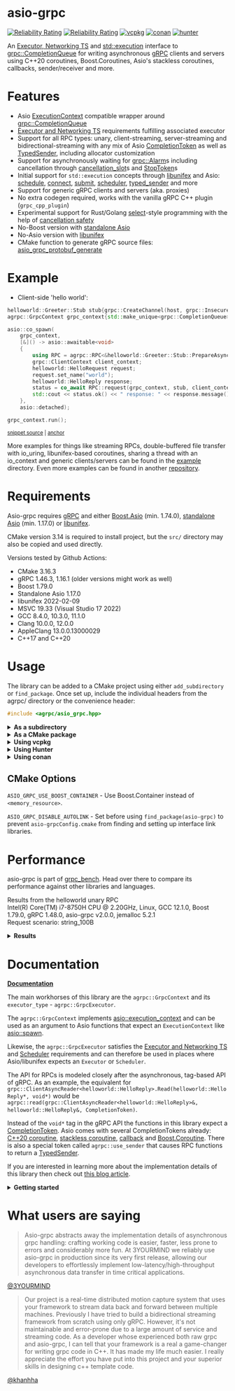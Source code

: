 # asio-grpc

[![Reliability Rating](https://sonarcloud.io/api/project_badges/measure?project=Tradias_asio-grpc&metric=reliability_rating)](https://sonarcloud.io/dashboard?id=Tradias_asio-grpc) [![Reliability Rating](https://sonarcloud.io/api/project_badges/measure?project=Tradias_asio-grpc&metric=coverage)](https://sonarcloud.io/dashboard?id=Tradias_asio-grpc) [![vcpkg](https://repology.org/badge/version-for-repo/vcpkg/asio-grpc.svg?header=vcpkg)](https://repology.org/project/asio-grpc/versions) [![conan](https://repology.org/badge/version-for-repo/conancenter/asio-grpc.svg?header=conan)](https://repology.org/project/asio-grpc/versions) [![hunter](https://img.shields.io/badge/hunter-asio_grpc-green.svg)](https://hunter.readthedocs.io/en/latest/packages/pkg/asio-grpc.html)

An [Executor, Networking TS](https://www.boost.org/doc/libs/1_80_0/doc/html/boost_asio/reference/Executor1.html#boost_asio.reference.Executor1.standard_executors) and [std::execution](http://wg21.link/p2300) interface to [grpc::CompletionQueue](https://grpc.github.io/grpc/cpp/classgrpc_1_1_completion_queue.html) for writing asynchronous [gRPC](https://grpc.io/) clients and servers using C++20 coroutines, Boost.Coroutines, Asio's stackless coroutines, callbacks, sender/receiver and more.

# Features

* Asio [ExecutionContext](https://www.boost.org/doc/libs/1_80_0/doc/html/boost_asio/reference/ExecutionContext.html) compatible wrapper around [grpc::CompletionQueue](https://grpc.github.io/grpc/cpp/classgrpc_1_1_completion_queue.html)
* [Executor and Networking TS](https://www.boost.org/doc/libs/1_80_0/doc/html/boost_asio/reference/Executor1.html#boost_asio.reference.Executor1.standard_executors) requirements fulfilling associated executor
* Support for all RPC types: unary, client-streaming, server-streaming and bidirectional-streaming with any mix of Asio [CompletionToken](https://www.boost.org/doc/libs/1_80_0/doc/html/boost_asio/reference/asynchronous_operations.html#boost_asio.reference.asynchronous_operations.completion_tokens_and_handlers) as well as [TypedSender](https://github.com/facebookexperimental/libunifex/blob/main/doc/concepts.md#typedsender-concept), including allocator customization
* Support for asynchronously waiting for [grpc::Alarm](https://grpc.github.io/grpc/cpp/classgrpc_1_1_alarm.html)s including cancellation through [cancellation_slot](https://www.boost.org/doc/libs/1_80_0/doc/html/boost_asio/reference/cancellation_slot.html)s and [StopToken](https://github.com/facebookexperimental/libunifex/blob/main/doc/concepts.md#stoptoken-concept)s
* Initial support for `std::execution` concepts through [libunifex](https://github.com/facebookexperimental/libunifex) and Asio: [schedule](https://www.boost.org/doc/libs/1_80_0/doc/html/boost_asio/reference/execution__schedule.html), [connect](https://www.boost.org/doc/libs/1_80_0/doc/html/boost_asio/reference/execution__connect.html), [submit](https://www.boost.org/doc/libs/1_80_0/doc/html/boost_asio/reference/execution__submit.html), [scheduler](https://www.boost.org/doc/libs/1_80_0/doc/html/boost_asio/reference/Scheduler.html), [typed_sender](https://www.boost.org/doc/libs/1_80_0/doc/html/boost_asio/reference/Sender.html#boost_asio.reference.Sender.typed_sender) and more
* Support for generic gRPC clients and servers (aka. proxies)
* No extra codegen required, works with the vanilla gRPC C++ plugin (`grpc_cpp_plugin`)
* Experimental support for Rust/Golang [select](https://go.dev/ref/spec#Select_statements)-style programming with the help of [cancellation safety](https://tradias.github.io/asio-grpc/classagrpc_1_1_basic_grpc_stream.html)
* No-Boost version with [standalone Asio](https://github.com/chriskohlhoff/asio)
* No-Asio version with [libunifex](https://github.com/facebookexperimental/libunifex)
* CMake function to generate gRPC source files: [asio_grpc_protobuf_generate](/cmake/AsioGrpcProtobufGenerator.cmake)

# Example

* Client-side 'hello world':

<!-- snippet: client-side-helloworld -->
<a id='snippet-client-side-helloworld'></a>
```cpp
helloworld::Greeter::Stub stub{grpc::CreateChannel(host, grpc::InsecureChannelCredentials())};
agrpc::GrpcContext grpc_context{std::make_unique<grpc::CompletionQueue>()};

asio::co_spawn(
    grpc_context,
    [&]() -> asio::awaitable<void>
    {
        using RPC = agrpc::RPC<&helloworld::Greeter::Stub::PrepareAsyncSayHello>;
        grpc::ClientContext client_context;
        helloworld::HelloRequest request;
        request.set_name("world");
        helloworld::HelloReply response;
        status = co_await RPC::request(grpc_context, stub, client_context, request, response, asio::use_awaitable);
        std::cout << status.ok() << " response: " << response.message() << std::endl;
    },
    asio::detached);

grpc_context.run();
```
<sup><a href='/example/hello-world-client.cpp#L33-L52' title='Snippet source file'>snippet source</a> | <a href='#snippet-client-side-helloworld' title='Start of snippet'>anchor</a></sup>
<!-- endSnippet -->

More examples for things like streaming RPCs, double-buffered file transfer with io_uring, libunifex-based coroutines, sharing a thread with an io_context and generic clients/servers can be found in the [example](/example) directory. Even more examples can be found in another [repository](https://github.com/Tradias/example-vcpkg-grpc#branches).

# Requirements

Asio-grpc requires [gRPC](https://grpc.io/) and either [Boost.Asio](https://www.boost.org/doc/libs/1_79_0/doc/html/boost_asio.html) (min. 1.74.0), [standalone Asio](https://github.com/chriskohlhoff/asio) (min. 1.17.0) or [libunifex](https://github.com/facebookexperimental/libunifex).

CMake version 3.14 is required to install project, but the `src/` directory may also be copied and used directly.

Versions tested by Github Actions:

 * CMake 3.16.3
 * gRPC 1.46.3, 1.16.1 (older versions might work as well)
 * Boost 1.79.0
 * Standalone Asio 1.17.0
 * libunifex 2022-02-09
 * MSVC 19.33 (Visual Studio 17 2022)
 * GCC 8.4.0, 10.3.0, 11.1.0
 * Clang 10.0.0, 12.0.0
 * AppleClang 13.0.0.13000029
 * C++17 and C++20

# Usage

The library can be added to a CMake project using either `add_subdirectory` or `find_package`. Once set up, include the individual headers from the agrpc/ directory or the convenience header:

```cpp
#include <agrpc/asio_grpc.hpp>
```

<details><summary><b>As a subdirectory</b></summary>
<p>

Clone the repository into a subdirectory of your CMake project. Then add it and link it to your target.

Using [Boost.Asio](https://www.boost.org/doc/libs/1_80_0/doc/html/boost_asio.html):

```cmake
find_package(gRPC)
find_package(Boost)
add_subdirectory(/path/to/repository/root)
target_link_libraries(your_app PUBLIC gRPC::grpc++_unsecure asio-grpc::asio-grpc Boost::headers)
```

Or using [standalone Asio](https://github.com/chriskohlhoff/asio):

```cmake
find_package(gRPC)
find_package(asio)
add_subdirectory(/path/to/repository/root)
target_link_libraries(your_app PUBLIC gRPC::grpc++_unsecure asio-grpc::asio-grpc-standalone-asio asio::asio)
```

Or using [libunifex](https://github.com/facebookexperimental/libunifex):

```cmake
find_package(gRPC)
find_package(unifex)
add_subdirectory(/path/to/repository/root)
target_link_libraries(your_app PUBLIC gRPC::grpc++_unsecure asio-grpc::asio-grpc-unifex unifex::unifex)
```

</p>
</details>

<details><summary><b>As a CMake package</b></summary>
<p>

Clone the repository and install it.

```shell
cmake -B build -DCMAKE_INSTALL_PREFIX=/desired/installation/directory .
cmake --build build --target install
```

Locate it and link it to your target.

Using [Boost.Asio](https://www.boost.org/doc/libs/1_80_0/doc/html/boost_asio.html):

```cmake
# Make sure CMAKE_PREFIX_PATH contains /desired/installation/directory
find_package(asio-grpc)
target_link_libraries(your_app PUBLIC asio-grpc::asio-grpc)
```

Or using [standalone Asio](https://github.com/chriskohlhoff/asio):

```cmake
# Make sure CMAKE_PREFIX_PATH contains /desired/installation/directory
find_package(asio-grpc)
target_link_libraries(your_app PUBLIC asio-grpc::asio-grpc-standalone-asio)
```

Or using [libunifex](https://github.com/facebookexperimental/libunifex):

```cmake
# Make sure CMAKE_PREFIX_PATH contains /desired/installation/directory
find_package(asio-grpc)
target_link_libraries(your_app PUBLIC asio-grpc::asio-grpc-unifex)
```

</p>
</details>

<details><summary><b>Using vcpkg</b></summary>
<p>

Add [asio-grpc](https://github.com/microsoft/vcpkg/blob/master/ports/asio-grpc/vcpkg.json) to the dependencies inside your `vcpkg.json`: 

```
{
    "name": "your_app",
    "version": "0.1.0",
    "dependencies": [
        "asio-grpc",
        // To use the Boost.Asio backend add
        // "boost-asio",
        // To use the standalone Asio backend add
        // "asio",
        // To use the libunifex backend add
        // "libunifex"
    ]
}
```

Locate asio-grpc and link it to your target in your `CMakeLists.txt`:

```cmake
find_package(asio-grpc)
# Using the Boost.Asio backend
target_link_libraries(your_app PUBLIC asio-grpc::asio-grpc)
# Or use the standalone Asio backend
#target_link_libraries(your_app PUBLIC asio-grpc::asio-grpc-standalone-asio)
# Or use the libunifex backend
#target_link_libraries(your_app PUBLIC asio-grpc::asio-grpc-unifex)
```

### Available features

`boost-container` - Use Boost.Container instead of `<memory_resource>`.

See [selecting-library-features](https://vcpkg.io/en/docs/users/selecting-library-features.html) to learn how to select features with vcpkg.

</p>
</details>

<details><summary><b>Using Hunter</b></summary>
<p>

See asio-grpc's documentation on the Hunter website: [https://hunter.readthedocs.io/en/latest/packages/pkg/asio-grpc.html](https://hunter.readthedocs.io/en/latest/packages/pkg/asio-grpc.html).

</p>
</details>

<details><summary><b>Using conan</b></summary>
<p>

Please refer to the conan documentation on how to [use packages](https://docs.conan.io/en/latest/using_packages.html). The recipe in conan-center is called [asio-grpc/2.0.0](https://conan.io/center/asio-grpc).   
If you are using conan's CMake generator then link with `asio-grpc::asio-grpc` independent of the backend that you choose:

```cmake
find_package(asio-grpc)
target_link_libraries(your_app PUBLIC asio-grpc::asio-grpc)
```

### Available options

`backend` - One of "boost" for Boost.Asio, "asio" for standalone Asio or "unifex" for libunifex.

`use_boost_container` - "True" to use Boost.Container instead of `<memory_resource>`.

</p>
</details>

## CMake Options

`ASIO_GRPC_USE_BOOST_CONTAINER` - Use Boost.Container instead of `<memory_resource>`.

`ASIO_GRPC_DISABLE_AUTOLINK` - Set before using `find_package(asio-grpc)` to prevent `asio-grpcConfig.cmake` from finding and setting up interface link libraries.

# Performance

asio-grpc is part of [grpc_bench](https://github.com/Tradias/grpc_bench). Head over there to compare its performance against other libraries and languages.

Results from the helloworld unary RPC   
Intel(R) Core(TM) i7-8750H CPU @ 2.20GHz, Linux, GCC 12.1.0, Boost 1.79.0, gRPC 1.48.0, asio-grpc v2.0.0, jemalloc 5.2.1   
Request scenario: string_100B

<details><summary><b>Results</b></summary>
<p>

### 1 CPU server

| name                        |   req/s |   avg. latency |        90 % in |        95 % in |        99 % in | avg. cpu |   avg. memory |
|-----------------------------|--------:|---------------:|---------------:|---------------:|---------------:|---------:|--------------:|
| go_grpc                     |   48414 |       19.93 ms |       30.18 ms |       33.47 ms |       39.95 ms |  100.86% |     25.06 MiB |
| rust_thruster_mt            |   45317 |       21.87 ms |        9.70 ms |       11.11 ms |      641.64 ms |  102.59% |     11.67 MiB |
| rust_tonic_mt               |   40461 |       24.54 ms |       10.77 ms |       11.74 ms |      655.83 ms |   102.5% |     13.12 MiB |
| cpp_grpc_mt                 |   35571 |       27.98 ms |       29.67 ms |       30.08 ms |       31.35 ms |  103.07% |       5.1 MiB |
| rust_grpcio                 |   35451 |       28.08 ms |       29.79 ms |       30.35 ms |       31.21 ms |  102.48% |     18.08 MiB |
| cpp_asio_grpc_unifex        |   33908 |       29.36 ms |       31.24 ms |       31.68 ms |       32.93 ms |  103.81% |      5.52 MiB |
| cpp_asio_grpc_callback      |   33155 |       30.03 ms |       31.93 ms |       32.43 ms |       34.03 ms |  103.35% |      6.46 MiB |
| cpp_asio_grpc_coroutine     |   31175 |       31.95 ms |       34.03 ms |       34.56 ms |       36.05 ms |  101.82% |      5.07 MiB |
| cpp_asio_grpc_io_context_coro |   29658 |       33.58 ms |       35.93 ms |       36.38 ms |       37.71 ms |   77.96% |      5.62 MiB |
| cpp_grpc_callback           |   10057 |       91.56 ms |      137.04 ms |      166.93 ms |      179.02 ms |  101.51% |     47.08 MiB |

### 2 CPU server

| name                        |   req/s |   avg. latency |        90 % in |        95 % in |        99 % in | avg. cpu |   avg. memory |
|-----------------------------|--------:|---------------:|---------------:|---------------:|---------------:|---------:|--------------:|
| cpp_asio_grpc_unifex        |   81705 |       10.40 ms |       15.91 ms |       18.98 ms |       27.27 ms |  210.83% |     26.59 MiB |
| cpp_grpc_mt                 |   81053 |       10.41 ms |       16.32 ms |       19.70 ms |       28.66 ms |  206.76% |     26.28 MiB |
| cpp_asio_grpc_callback      |   79425 |       10.73 ms |       16.54 ms |       19.81 ms |       28.51 ms |  208.81% |      23.9 MiB |
| cpp_asio_grpc_coroutine     |   73646 |       11.81 ms |       19.23 ms |       22.44 ms |       30.80 ms |  210.83% |     24.79 MiB |
| cpp_asio_grpc_io_context_coro |   70568 |       12.41 ms |       20.43 ms |       24.03 ms |       33.61 ms |  160.64% |     24.76 MiB |
| go_grpc                     |   65692 |       13.24 ms |       20.63 ms |       23.63 ms |       30.85 ms |  194.68% |     25.44 MiB |
| rust_thruster_mt            |   65361 |       13.87 ms |       36.33 ms |       59.45 ms |       81.96 ms |  193.87% |      13.4 MiB |
| cpp_grpc_callback           |   64623 |       12.64 ms |       24.25 ms |       29.55 ms |       42.64 ms |  206.96% |     55.59 MiB |
| rust_tonic_mt               |   58563 |       16.01 ms |       41.97 ms |       63.81 ms |       98.95 ms |  201.64% |     15.45 MiB |
| rust_grpcio                 |   57612 |       16.40 ms |       24.81 ms |       27.37 ms |       32.15 ms |  215.98% |     29.94 MiB |

</p>
</details>

# Documentation

[**Documentation**](https://tradias.github.io/asio-grpc/)

The main workhorses of this library are the `agrpc::GrpcContext` and its `executor_type` - `agrpc::GrpcExecutor`. 

The `agrpc::GrpcContext` implements [asio::execution_context](https://www.boost.org/doc/libs/1_80_0/doc/html/boost_asio/reference/execution_context.html) and can be used as an argument to Asio functions that expect an `ExecutionContext` like [asio::spawn](https://www.boost.org/doc/libs/1_80_0/doc/html/boost_asio/reference/spawn/overload2.html).

Likewise, the `agrpc::GrpcExecutor` satisfies the [Executor and Networking TS](https://www.boost.org/doc/libs/1_80_0/doc/html/boost_asio/reference/Executor1.html#boost_asio.reference.Executor1.standard_executors) and [Scheduler](https://www.boost.org/doc/libs/1_80_0/doc/html/boost_asio/reference/Scheduler.html) requirements and can therefore be used in places where Asio/libunifex expects an `Executor` or `Scheduler`.

The API for RPCs is modeled closely after the asynchronous, tag-based API of gRPC. As an example, the equivalent for `grpc::ClientAsyncReader<helloworld::HelloReply>.Read(helloworld::HelloReply*, void*)` would be `agrpc::read(grpc::ClientAsyncReader<helloworld::HelloReply>&, helloworld::HelloReply&, CompletionToken)`.

Instead of the `void*` tag in the gRPC API the functions in this library expect a [CompletionToken](https://www.boost.org/doc/libs/1_80_0/doc/html/boost_asio/reference/asynchronous_operations.html#boost_asio.reference.asynchronous_operations.completion_tokens_and_handlers). Asio comes with several CompletionTokens already: [C++20 coroutine](https://www.boost.org/doc/libs/1_80_0/doc/html/boost_asio/reference/use_awaitable.html), [stackless coroutine](https://www.boost.org/doc/libs/1_80_0/doc/html/boost_asio/reference/coroutine.html), [callback](https://www.boost.org/doc/libs/1_80_0/doc/html/boost_asio/reference/executor_binder.html) and [Boost.Coroutine](https://www.boost.org/doc/libs/1_80_0/doc/html/boost_asio/reference/basic_yield_context.html). There is also a special token called `agrpc::use_sender` that causes RPC functions to return a [TypedSender](https://github.com/facebookexperimental/libunifex/blob/main/doc/concepts.md#typedsender-concept).

If you are interested in learning more about the implementation details of this library then check out [this blog article](https://medium.com/3yourmind/c-20-coroutines-for-asynchronous-grpc-services-5b3dab1d1d61).

<details><summary><b>Getting started</b></summary>
<p>

## Getting started

Start by creating a `agrpc::GrpcContext`.

For servers and clients:

<!-- snippet: create-grpc_context-server-side -->
<a id='snippet-create-grpc_context-server-side'></a>
```cpp
grpc::ServerBuilder builder;
agrpc::GrpcContext grpc_context{builder.AddCompletionQueue()};
```
<sup><a href='/example/snippets/server.cpp#L344-L347' title='Snippet source file'>snippet source</a> | <a href='#snippet-create-grpc_context-server-side' title='Start of snippet'>anchor</a></sup>
<!-- endSnippet -->

For clients only:

<!-- snippet: create-grpc_context-client-side -->
<a id='snippet-create-grpc_context-client-side'></a>
```cpp
agrpc::GrpcContext grpc_context{std::make_unique<grpc::CompletionQueue>()};
```
<sup><a href='/example/snippets/client.cpp#L352-L354' title='Snippet source file'>snippet source</a> | <a href='#snippet-create-grpc_context-client-side' title='Start of snippet'>anchor</a></sup>
<!-- endSnippet -->

Add some work to the `grpc_context` and run it. As an example, a simple unary request using [asio::use_awaitable](https://www.boost.org/doc/libs/1_80_0/doc/html/boost_asio/reference/use_awaitable.html) (the default completion token):

<!-- snippet: run-grpc_context-client-side -->
<a id='snippet-run-grpc_context-client-side'></a>
```cpp
example::v1::Example::Stub stub(grpc::CreateChannel("localhost:50051", grpc::InsecureChannelCredentials()));
asio::co_spawn(
    grpc_context,
    [&]() -> asio::awaitable<void>
    {
        grpc::ClientContext client_context;
        example::v1::Request request;
        request.set_integer(42);
        example::v1::Response response;
        using RPC = agrpc::RPC<&example::v1::Example::Stub::PrepareAsyncUnary>;
        grpc::Status status = co_await RPC::request(grpc_context, stub, client_context, request, response);
        assert(status.ok());
    },
    asio::detached);
grpc_context.run();
```
<sup><a href='/example/snippets/client.cpp#L356-L372' title='Snippet source file'>snippet source</a> | <a href='#snippet-run-grpc_context-client-side' title='Start of snippet'>anchor</a></sup>
<!-- endSnippet -->

It might also be helpful to create a work guard before running the `agrpc::GrpcContext` to prevent `grpc_context.run()` from returning early.

<!-- snippet: make-work-guard -->
<a id='snippet-make-work-guard'></a>
```cpp
std::optional guard{asio::require(grpc_context.get_executor(), asio::execution::outstanding_work_t::tracked)};
```
<sup><a href='/example/snippets/client.cpp#L374-L376' title='Snippet source file'>snippet source</a> | <a href='#snippet-make-work-guard' title='Start of snippet'>anchor</a></sup>
<!-- endSnippet -->

## Where to go from here?

Check out the [examples](/example) and the [documentation](https://tradias.github.io/asio-grpc/).

</p>
</details>


# What users are saying

> Asio-grpc abstracts away the implementation details of asynchronous grpc handling: crafting working code is easier, faster, less prone to errors and considerably more fun. At 3YOURMIND we reliably use asio-grpc in production since its very first release, allowing our developers to effortlessly implement low-latency/high-throughput asynchronous data transfer in time critical applications.

[@3YOURMIND](https://github.com/3YOURMIND)

> Our project is a real-time distributed motion capture system that uses your framework to stream data back and forward between multiple machines. Previously I have tried to build a bidirectional streaming framework from scratch using only gRPC. However, it's not maintainable and error-prone due to a large amount of service and streaming code. As a developer whose experienced both raw grpc and asio-grpc, I can tell that your framework is a real a game-changer for writing grpc code in C++. It has made my life much easier. I really appreciate the effort you have put into this project and your superior skills in designing c++ template code.

[@khanhha](https://github.com/khanhha)
